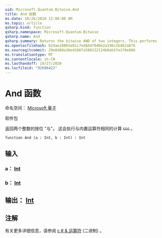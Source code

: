 ```yaml
---
uid: Microsoft.Quantum.Bitwise.And
title: And 函数
ms.date: 10/26/2020 12:00:00 AM
ms.topic: article
qsharp.kind: function
qsharp.namespace: Microsoft.Quantum.Bitwise
qsharp.name: And
qsharp.summary: Returns the bitwise AND of two integers. This performs the same computation as the built-in `&&&` operator.
ms.openlocfilehash: 62dae288b5e81c7ed844f0d0e2a196c2b462a876
ms.sourcegitcommit: 29e0d88a30e4166fa580132124b0eb57e1f0e986
ms.translationtype: MT
ms.contentlocale: zh-CN
ms.lasthandoff: 10/27/2020
ms.locfileid: "92696422"
---
```

# <a name="and-function"></a>And 函数

命名空间： [Microsoft 量子](xref:Microsoft.Quantum.Bitwise)

软件包 [](https://nuget.org/packages/)


返回两个整数的按位 "与"。
这会执行与内置运算符相同的计算 `&&&` 。

```qsharp
function And (a : Int, b : Int) : Int
```


## <a name="input"></a>输入

### <a name="a--int"></a>a： [Int](xref:microsoft.quantum.lang-ref.int)




### <a name="b--int"></a>b： [Int](xref:microsoft.quantum.lang-ref.int)





## <a name="output--int"></a>输出： [Int](xref:microsoft.quantum.lang-ref.int)



## <a name="remarks"></a>注解

有关更多详细信息，请参阅 [c # &amp; 运算符](https://docs.microsoft.com/dotnet/csharp/language-reference/operators/and-operator) (二进制) 。